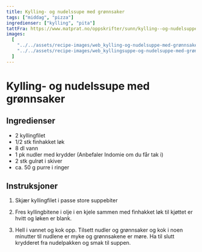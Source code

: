 ```yaml
---
title: Kylling- og nudelssupe med grønnsaker
tags: ["middag", "pizza"]
ingredienser: ["kylling", "pita"]
tattFra: https://www.matprat.no/oppskrifter/sunn/kylling--og-nudelsuppe-med-gronnsaker/
images:
  [
    "../../assets/recipe-images/web_kylling-og-nudelsuppe-med-grønnsaker-en.jpg",
    "../../assets/recipe-images/web_kyllingsuppe-og-nudelsuppe-med-grønnsaker-to.jpg",
  ]
---
```


# Kylling- og nudelssupe med grønnsaker

## Ingredienser

- 2 kyllingfilet
- 1/2 stk finhakket løk
- 8 dl vann
- 1 pk nudler med krydder (Anbefaler Indomie om du får tak i)
- 2 stk gulrøt i skiver
- ca. 50 g purre i ringer

## Instruksjoner

1. Skjær kyllingfilet i passe store suppebiter

2. Fres kyllingbitene i olje i en kjele sammen med finhakket løk til kjøttet er hvitt og løken er blank.

3. Hell i vannet og kok opp. Tilsett nudler og grønnsaker og kok i noen minutter til nudlene er myke og grønnsakene er møre. Ha til slutt krydderet fra nudelpakken og smak til suppen.
